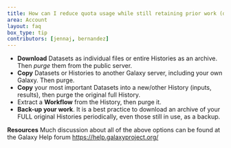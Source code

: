 ```yaml
---
title: How can I reduce quota usage while still retaining prior work (data, tools, methods)?
area: Account
layout: faq
box_type: tip
contributors: [jennaj, bernandez]
---
```

* **Download** Datasets as individual files or entire Histories as an archive. Then *purge* them from the public server.
* **Copy** Datasets or Histories to another Galaxy server, including your own Galaxy. Then purge.
* **Copy** your most important Datasets into a new/other History (inputs, results), then purge the original full History.
* Extract a **Workflow** from the History, then purge it. 
* **Back-up your work**. It is a best practice to download an archive of your FULL original Histories periodically, even those still in use, as a backup.

**Resources** Much discussion about all of the above options can be found at the Galaxy Help forum https://help.galaxyproject.org/
